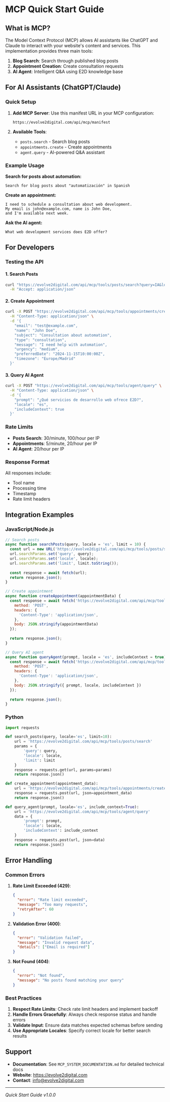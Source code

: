 # MCP Quick Start Guide

## What is MCP?

The Model Context Protocol (MCP) allows AI assistants like ChatGPT and Claude to interact with your website's content and services. This implementation provides three main tools:

1. **Blog Search**: Search through published blog posts
2. **Appointment Creation**: Create consultation requests
3. **AI Agent**: Intelligent Q&A using E2D knowledge base

## For AI Assistants (ChatGPT/Claude)

### Quick Setup

1. **Add MCP Server**: Use this manifest URL in your MCP configuration:
   ```
   https://evolve2digital.com/api/mcp/manifest
   ```

2. **Available Tools**:
   - `posts.search` - Search blog posts
   - `appointments.create` - Create appointments
   - `agent.query` - AI-powered Q&A assistant

### Example Usage

**Search for posts about automation:**
```
Search for blog posts about "automatización" in Spanish
```

**Create an appointment:**
```
I need to schedule a consultation about web development. 
My email is john@example.com, name is John Doe, 
and I'm available next week.
```

**Ask the AI agent:**
```
What web development services does E2D offer?
```

## For Developers

### Testing the API

#### 1. Search Posts
```bash
curl "https://evolve2digital.com/api/mcp/tools/posts/search?query=IA&locale=es&limit=3" \
  -H "Accept: application/json"
```

#### 2. Create Appointment
```bash
curl -X POST "https://evolve2digital.com/api/mcp/tools/appointments/create" \
  -H "Content-Type: application/json" \
  -d '{
    "email": "test@example.com",
    "name": "John Doe",
    "subject": "Consultation about automation",
    "type": "consultation",
    "message": "I need help with automation",
    "urgency": "medium",
    "preferredDate": "2024-11-15T10:00:00Z",
    "timezone": "Europe/Madrid"
  }'
```

#### 3. Query AI Agent
```bash
curl -X POST "https://evolve2digital.com/api/mcp/tools/agent/query" \
  -H "Content-Type: application/json" \
  -d '{
    "prompt": "¿Qué servicios de desarrollo web ofrece E2D?",
    "locale": "es",
    "includeContext": true
  }'
```

### Rate Limits

- **Posts Search**: 30/minute, 100/hour per IP
- **Appointments**: 5/minute, 20/hour per IP
- **AI Agent**: 20/hour per IP

### Response Format

All responses include:
- Tool name
- Processing time
- Timestamp
- Rate limit headers

## Integration Examples

### JavaScript/Node.js

```javascript
// Search posts
async function searchPosts(query, locale = 'es', limit = 10) {
  const url = new URL('https://evolve2digital.com/api/mcp/tools/posts/search');
  url.searchParams.set('query', query);
  url.searchParams.set('locale', locale);
  url.searchParams.set('limit', limit.toString());
  
  const response = await fetch(url);
  return response.json();
}

// Create appointment
async function createAppointment(appointmentData) {
  const response = await fetch('https://evolve2digital.com/api/mcp/tools/appointments/create', {
    method: 'POST',
    headers: {
      'Content-Type': 'application/json',
    },
    body: JSON.stringify(appointmentData)
  });
  
  return response.json();
}

// Query AI agent
async function queryAgent(prompt, locale = 'es', includeContext = true) {
  const response = await fetch('https://evolve2digital.com/api/mcp/tools/agent/query', {
    method: 'POST',
    headers: {
      'Content-Type': 'application/json',
    },
    body: JSON.stringify({ prompt, locale, includeContext })
  });
  
  return response.json();
}
```

### Python

```python
import requests

def search_posts(query, locale='es', limit=10):
    url = 'https://evolve2digital.com/api/mcp/tools/posts/search'
    params = {
        'query': query,
        'locale': locale,
        'limit': limit
    }
    response = requests.get(url, params=params)
    return response.json()

def create_appointment(appointment_data):
    url = 'https://evolve2digital.com/api/mcp/tools/appointments/create'
    response = requests.post(url, json=appointment_data)
    return response.json()

def query_agent(prompt, locale='es', include_context=True):
    url = 'https://evolve2digital.com/api/mcp/tools/agent/query'
    data = {
        'prompt': prompt,
        'locale': locale,
        'includeContext': include_context
    }
    response = requests.post(url, json=data)
    return response.json()
```

## Error Handling

### Common Errors

1. **Rate Limit Exceeded (429)**:
   ```json
   {
     "error": "Rate limit exceeded",
     "message": "Too many requests",
     "retryAfter": 60
   }
   ```

2. **Validation Error (400)**:
   ```json
   {
     "error": "Validation failed",
     "message": "Invalid request data",
     "details": ["Email is required"]
   }
   ```

3. **Not Found (404)**:
   ```json
   {
     "error": "Not found",
     "message": "No posts found matching your query"
   }
   ```

### Best Practices

1. **Respect Rate Limits**: Check rate limit headers and implement backoff
2. **Handle Errors Gracefully**: Always check response status and handle errors
3. **Validate Input**: Ensure data matches expected schemas before sending
4. **Use Appropriate Locales**: Specify correct locale for better search results

## Support

- **Documentation**: See `MCP_SYSTEM_DOCUMENTATION.md` for detailed technical docs
- **Website**: https://evolve2digital.com
- **Contact**: info@evolve2digital.com

---

*Quick Start Guide v1.0.0*